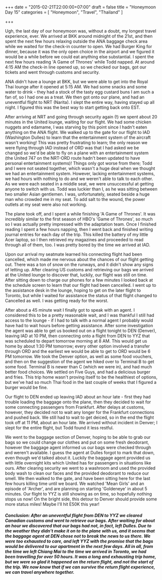 +++
date = "2015-02-21T22:00:00+07:00"
draft = false
title = "Honeymoon Day 15"
categories = [ "Honeymoon", "Travel", "Thailand" ]

+++

Ugh, the last day of our honeymoon was, without a doubt, my longest travel experience, ever. We arrived at BKK around midnight of the 21st, and then spent the next few hours relaxing outside the ANA baggage check area while we waited for the check-in counter to open. We had Burger King for dinner, because it was the only open choice in the airport and we figured it would be a while before we could eat anything else substantial. I spent the next few hours reading 'A Game of Thrones' while Todd napped. At around 4:15 AM the check-in line opened up, so we checked our bags, got our tickets and went through customs and security.

ANA didn't have a lounge at BKK, but we were able to get into the Royal Thai lounge after it opened at 5:15 AM. We had some snacks and some water to drink - they had a stock of the tasty egg custard buns I am such a fan of, so I had one as a treat. We then got onto our plane, and had an uneventful flight to NRT (Narita). I slept the entire way, having stayed up all night. I figured this was the best way to start getting back onto EST.

After arriving at NRT and going through security again (!) we spent about 20 minutes in the United lounge, waiting for our flight. We had some chicken nuggets and edamame, I was starving by this point since I hadn't eaten anything on the ANA flight. We walked up to the gate for our flight to IAD (Washington Dulles) to learn that the entertainment system of the aircraft wasn't working! This was pretty frustrating to learn; the only reason we were flying through IAD instead of ORD was that I had asked we be changed so we'd be able to fly on a plane with an entertainment system (the United 747 on the NRT-ORD route hadn't been updated to have personal entertainment systems)! Things only got worse from there; Todd and I were not seated together, which wasn't a huge deal when we thought we had an entertainment system. However, lacking entertainment systems, we had hours with nothing to do and we weren't able to talk to each other. As we were each seated in a middle seat, we were unsuccessful at getting anyone to switch with us. Todd was luckier than I, as he was sitting between two smaller Asian gentlemen. I was, unfortunately, seated beside a huge man who crowded me in my seat. To add salt to the wound, the power outlets at my seat were also not working.

The plane took off, and I spent a while finishing 'A Game of Thrones'. It was incredibly similar to the first season of HBO's 'Game of Thrones', so much so I was actually pretty impressed with the adaptation team. Once I finished reading I spent a few hours napping, then I went back and finished writing journal entries for each day of the trip. This killed the battery of my little Acer laptop, so I then retrieved my magazines and proceeded to read through all of them, too. I was pretty bored by the time we arrived at IAD.

Upon our arrival my seatmate learned his connecting flight had been cancelled, which made me nervous about the chances of our flight getting out. There was a ton of snow on the runways, and it didn't show any signs of letting up. After clearing US customs and retrieving our bags we arrived at the United lounge to discover that, luckily, our flight was still on time. After sitting down to charge our phones for a few minutes I looked back at the schedule screen to learn that our flight had been cancelled. I went up to the assistance desk in the lounge, hoping to get on the later flight to Toronto, but while I waited for assistance the status of that flight changed to Cancelled as well. I was getting ready for the worst.

After about a 45 minute wait I finally got to speak with an agent. I considered this to be a pretty reasonable wait, and I was thankful I still had access to the lounge - if I had to talk with a normal agent I probably would have had to wait hours before getting assistance. After some investigation the agent was able to get us booked out on a flight tonight to DEN (Denver), leaving IAD at 10 PM, then connecting onto a flight from DEN to YYZ that was scheduled to depart tomorrow morning at 8 AM. This would get us home by about 1:30 PM tomorrow; every other option involved a transfer through ORD and the earliest we would be able to get to ORD would be 6 PM tomorrow. We took the Denver option, as well as some food vouchers, and then on the suggestion of the agent we hiked over to Terminal B to get some food. Terminal B is newer than C (which we were in), and had much better food choices. We settled on Five Guys, and had a delicious burger and fries. This trip home wasn't proving itself to be the healthiest of options, but we've had so much Thai food in the last couple of weeks that I figured a burger would be fine.

Our flight to DEN ended up leaving IAD about an hour late - first they had trouble loading the baggage onto the plane, then they decided to wait for some connecting passengers from Frankfurt. After delays at customs, however, they decided not to wait any longer for the Frankfurt connections and pushed back. We still had to wait to get deiced, so in the end the flight took off at 11 PM, about an hour late. We arrived without incident in Denver; I slept for the entire flight, but Todd found it less restful.

We went to the baggage section of Denver, hoping to be able to grab our bags so we could change our clothes and put on some fresh deodorant, however the baggage agent informed us our bags were checked through and weren't available. I guess the agent at Dulles forgot to mark that down, even though we'd talked about it. Luckily the baggage agent provided us with little overnight kits which United has for passengers in situations like ours. After clearing security we went to a washroom and used the provided body wash to clean our faces and the provided deodorant to reduce our smell. We then walked to the gate, and have been sitting here for the last few hours killing time until we board. We watched 'Mean Girls' and an episode of 'Archer', and are planning on starting 'Goldeneye' in about 5 minutes. Our flight to YYZ is still showing as on time, so hopefully nothing stops us now! On the bright side, this detour to Denver should provide some more status miles! Maybe I'll hit E50K this year!

##### Conclusion: After an uneventful flight from DEN to YYZ we cleared Canadian customs and went to retrieve our bags. After waiting for about an hour we discovered that our bags had not, in fact, left Dulles. Due to the weather they didn't make it on to the plane with us, and it seems that the baggage agent at DEN chose not to break the news to us there. We were too exhausted to care, and left YYZ with the promise that the bags would be delivered to our apartment in the next few days. All in all, from the time we left Chiang Mai to the time we arrived in Toronto, we had been travelling for over 50 hours. It was a long and exhausting trip home, but we were so glad it happened on the return flight, and not the start of the trip. We now know that if we can survive the return flight experience, we can travel anywhere together.

